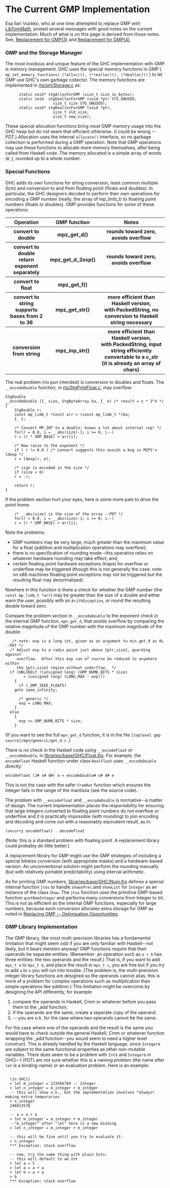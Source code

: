 # The Current GMP Implementation


Esa Ilari Vuokko, who at one time attempted to replace GMP with [ LibTomMath](http://math.libtomcrypt.com/), posted several messages with good notes on the current implementation.  Much of what is on this page is derived from those notes.  See, [ Replacement for GMP(3)](http://www.haskell.org/pipermail/glasgow-haskell-users/2006-August/010669.html) and [ Replacement for GMP(4)](http://www.haskell.org/pipermail/glasgow-haskell-users/2006-August/010674.html).

[](/trac/ghc/attachment/wiki/ReplacingGMPNotes/TheCurrentGMPImplementation/GMP_interface.jpg)

### GMP and the Storage Manager


The most insidious and unique feature of the GHC implementation with GMP is memory management.  GHC uses the special memory functions in GMP ( `mp_set_memory_functions( (*alloc)(), (*realloc)(), (*dealloc)()` ) to let GMP use GHC's own garbage collector.  The memory functions are implemented in [rts/sm/Storage.c](/trac/ghc/browser/ghc/rts/sm/Storage.c) as:

```wiki
	  static void* stgAllocForGMP (size_t size_in_bytes);
	  static void  stgDeallocForGMP (void *ptr STG_UNUSED, 
		  			 size_t size STG_UNUSED);
	  static void* stgReallocForGMP (void *ptr, 
					 size_t old_size, 
					 size_t new_size);
```


These special allocation functions bring most GMP memory usage into the GHC heap but do not seem that efficient otherwise.  (I could be wrong --PDT.)  Allocation uses the internal `allocate()` interface, so no garbage collection is performed during a GMP operation.  Note that GMP operations may use these functions to allocate more memory themselves, after being called from Haskell code.  The memory allocated is a simple array of words (`W_`), rounded up to a whole number.

### Special Functions



GHC adds its own functions for string conversion, least common multiple (lcm) and conversion to and from floating point (floats and doubles).  In particular, the GHC designers decided to perform their own operations for encoding a GMP number (really, the array of mp_limb_t) to floating point numbers (floats or doubles).  GMP provides functions for some of these operations:


<table><tr><th> <b>Operation</b> </th>
<th> <b>GMP function</b> </th>
<th> <b>Notes</b> 
</th></tr>
<tr><th> convert to double </th>
<th> mpz_get_d() </th>
<th> rounds toward zero, avoids overflow 
</th></tr>
<tr><th> convert to double<br>return exponent separately </th>
<th> mpz_get_d_2exp() </th>
<th> rounds toward zero, avoids overflow 
</th></tr>
<tr><th> convert to float </th>
<th> mpz_get_f()
</th>
<th></th></tr>
<tr><th> convert to string<br>supports bases from 2 to 36 </th>
<th> mpz_get_str() </th>
<th> more efficient than Haskell version,<br>with PackedString, no conversion to Haskell string necessary 
</th></tr>
<tr><th> conversion from string </th>
<th> mpz_inp_str() </th>
<th> more efficient than Haskell version,<br>with PackedString, input string efficiently convertable to a c_str<br>(it is already an array of chars) 
</th></tr></table>


The real problem (no pun intended) is conversion to doubles and floats.  The `__encodeDouble` function, in [rts/StgPrimFloat.c](/trac/ghc/browser/ghc/rts/StgPrimFloat.c), may overflow:

```wiki
StgDouble
__encodeDouble (I_ size, StgByteArray ba, I_ e) /* result = s * 2^e */
{
    StgDouble r;
    const mp_limb_t *const arr = (const mp_limb_t *)ba;
    I_ i;

    /* Convert MP_INT to a double; knows a lot about internal rep! */
    for(r = 0.0, i = __abs(size)-1; i >= 0; i--)
	r = (r * GMP_BASE) + arr[i];

    /* Now raise to the exponent */
    if ( r != 0.0 ) /* Lennart suggests this avoids a bug in MIPS's ldexp */
	r = ldexp(r, e);

    /* sign is encoded in the size */
    if (size < 0)
	r = -r;

    return r;
}
```


If the problem section hurt your eyes, here is some more pain to drive the point home:

```wiki
    /* __abs(size) is the size of the array --PDT */
    for(r = 0.0, i = __abs(size)-1; i >= 0; i--)
	r = (r * GMP_BASE) + arr[i];
```


Note the problems:

- GMP numbers may be very large, much greater than the maximum value for a float (addition and multiplication operations may overflow); 
- there is no specification of rounding mode--this operation relies on whatever hardware rounding may take effect; and,
- certain floating point hardware exceptions (traps) for overflow or underflow may be triggered (though this is not generally the case; note: on x86 machines floating point exceptions may not be triggered but the resulting float may denormalized).


Nowhere in this function is there a check for whether the GMP number (the `const mp_limb_t *arr`) may be greater than the size of a double and either warn the user, possibly with an `ArithException`, or round the resulting double toward zero.  


Compare the problem section in `__encodeDouble` to the exponent check in the internal GMP function, `mpn_get_d`, that avoids overflow by comparing the relative magnitude of the GMP number with the maximum magnitude of the double:

```wiki
   /* note: exp is a long int, given as an argument to min_get_d as 0L --PDT */
  /* Adjust exp to a radix point just above {ptr,size}, guarding against
     overflow.	After this exp can of course be reduced to anywhere within
     the {ptr,size} region without underflow.  */
  if (UNLIKELY ((unsigned long) (GMP_NUMB_BITS * size)
		> (unsigned long) (LONG_MAX - exp)))
    {
      if (_GMP_IEEE_FLOATS)
	goto ieee_infinity;

      /* generic */
      exp = LONG_MAX;
    }
  else
    {
      exp += GMP_NUMB_BITS * size;
    }
```


(If you want to see the full `mpn_get_d` function, it is in the file `[toplevel gmp source]/mpn/generic/get_d.c` .)  



There is no check in the Haskell code *using* `__encodeFloat` or `__encodeDouble`, in [libraries/base/GHC/Float.lhs](/trac/ghc/browser/ghc/libraries/base/GHC/Float.lhs).  For example, the `encodeFloat` Haskell function under class `RealFloat` uses `__encodeDouble` directly:


```
encodeFloat (J# s# d#) e = encodeDouble# s# d# e
```


This is not the case with the safer `fromRat` function which ensures the Integer falls in the range of the mantissa (see the source code).



The problem with `__encodeFloat` and `__encodeDouble` is normative--a matter of design.  The current implementation places the responsibility for ensuring that large integers converted to floating point numbers do not overflow or underflow and it is practically impossible (with rounding) to join encoding and decoding and come out with a reasonably equivalent result, as in:


```
(uncurry encodeFloat) . decodeFloat
```


(Note: this is a standard problem with floating point.  A replacement library could probably do little better.)


A replacement library for GMP might use the GMP strategies of including a special bitwise conversion (with appropriate masks) and a hardware-based version.  An unconventional solution might perform the rounding manually (but with relatively portable predictability) using interval arithmetic.  


As for printing GMP numbers, [libraries/base/GHC/Num.lhs](/trac/ghc/browser/ghc/libraries/base/GHC/Num.lhs) defines a special internal function `jtos` to handle `showsPrec` and `showList` for `Integer` as an instance of the class `Show`.  The `jtos` function uses the primitive GMP-based function `quotRemInteger` and performs many conversions from Integer to Int.  This is not as efficient as the internal GMP functions, especially for large numbers, because each conversion allocates extra storage for GMP as noted in [Replacing GMP -- Optimisation Opportunities](replacing-gmp-notes#optimisation-opportunities).

### GMP Library Implementation


The GMP library, like most multi-precision libraries has a fundamental limitation that might seem odd if you are only familiar with Haskell--not likely, but it bears mention anyway!  GMP functions require that their operands be separate entities.  (Remember: an operation such as `a + b` has three entities: the two operands and the result.)  That is, if you want to add `mpz_t a` to `mpz_t b`, and place the result in `mpz_t c`, you are fine but if you try to add `a` to `a` you will run into trouble.  (The problem is, the multi-precision integer library functions are designed so the operands cannot alias; this is more of a problem for complex operations such as multiplication than simple operations like addition.)  This limitation might be overcome by designing the API differently, for example:

1. compare the operands in Haskell, Cmm or whatever before you pass them to the _add function; 
1. if the operands are the same, create a separate copy of the operand
1. -- you are o.k. for the case where two operands cannot be the same.  


For the case where one of the operands and the result is the same you would have to check outside the general Haskell, Cmm or whatever function wrapping the _add function--you would seem to need a higher level construct.  This is already handled by the Haskell language, since `Integer`s are subject to the same functional properties as other non-mutable variables.  There does seem to be a problem with `Int`s and `Integer`s in GHCi--I (PDT) am not sure whether this is a naming problem (the name after `let` is a binding-name) or an evaluation problem.  Here is an example:

```

  (in GHCi)
  > let m_integer = 123456789 :: Integer
  > let n_integer = m_integer + m_integer
  -- this will show o.k., but the implementation involves *always* making extra temporaries
  > n_integer
  246913578

  -- a = a + a
  > let m_integer = m_integer + m_integer
  --"m_integer" after "let" here is a new binding
  > let n_integer = m_integer + m_integer

  -- this will be fine until you try to evaluate it:
  > n_integer
  *** Exception: stack overflow

  -- now, try the same thing with plain Ints:
  -- this will default to an Int
  > let a = 5
  > let a = a + a
  > let b = a + a
  > b
  *** Exception: stack overflow
```


